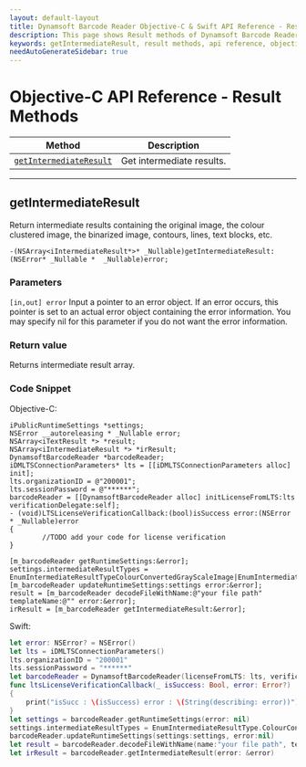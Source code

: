 ```yaml
---
layout: default-layout
title: Dynamsoft Barcode Reader Objective-C & Swift API Reference - Result Methods
description: This page shows Result methods of Dynamsoft Barcode Reader for iOS SDK.
keywords: getIntermediateResult, result methods, api reference, objective-c, oc, swift
needAutoGenerateSidebar: true
---
```


# Objective-C API Reference - Result Methods

  | Method               | Description |
  |----------------------|-------------|
  | [`getIntermediateResult`](#getintermediateresult) | Get intermediate results. |
  
---

## getIntermediateResult

Return intermediate results containing the original image, the colour clustered image, the binarized image, contours, lines, text blocks, etc.

```objc
-(NSArray<iIntermediateResult*>* _Nullable)getIntermediateResult:(NSError* _Nullable *  _Nullable)error;
```   
   
### Parameters 

`[in,out] error` Input a pointer to an error object. If an error occurs, this pointer is set to an actual error object containing the error information. You may specify nil for this parameter if you do not want the error information.

### Return value

Returns  intermediate result array.

### Code Snippet

Objective-C:

```objc
iPublicRuntimeSettings *settings;
NSError __autoreleasing * _Nullable error;
NSArray<iTextResult *> *result;
NSArray<iIntermediateResult *> *irResult;
DynamsoftBarcodeReader *barcodeReader;
iDMLTSConnectionParameters* lts = [[iDMLTSConnectionParameters alloc] init];
lts.organizationID = @"200001";
lts.sessionPassword = @"******";
barcodeReader = [[DynamsoftBarcodeReader alloc] initLicenseFromLTS:lts verificationDelegate:self];
- (void)LTSLicenseVerificationCallback:(bool)isSuccess error:(NSError * _Nullable)error
{
        //TODO add your code for license verification
}

[m_barcodeReader getRuntimeSettings:&error];
settings.intermediateResultTypes = EnumIntermediateResultTypeColourConvertedGrayScaleImage|EnumIntermediateResultTypeOriginalImage|EnumIntermediateResultTypeColourClusteredImage;
[m_barcodeReader updateRuntimeSettings:settings error:&error];
result = [m_barcodeReader decodeFileWithName:@"your file path" templateName:@"" error:&error];
irResult = [m_barcodeReader getIntermediateResult:&error];
```
Swift:

```Swift
let error: NSError? = NSError()
let lts = iDMLTSConnectionParameters()
lts.organizationID = "200001"
lts.sessionPassword = "******"
let barcodeReader = DynamsoftBarcodeReader(licenseFromLTS: lts, verificationDelegate: self)
func ltsLicenseVerificationCallback(_ isSuccess: Bool, error: Error?)
{
    print("isSucc : \(isSuccess) error : \(String(describing: error))")
}
let settings = barcodeReader.getRuntimeSettings(error: nil)
settings.intermediateResultTypes = EnumIntermediateResultType.ColourConvertedGrayScaleImage.rawValue | EnumIntermediateResultType.OriginalImage.rawValue | EnumIntermediateResultType.ColourClusteredImage.rawValue
barcodeReader.updateRuntimeSettings(settings:settings, error:nil)
let result = barcodeReader.decodeFileWithName(name:"your file path", templateName:"", error:nil)
let irResult = barcodeReader.getIntermediateResult(error: &error)
```
